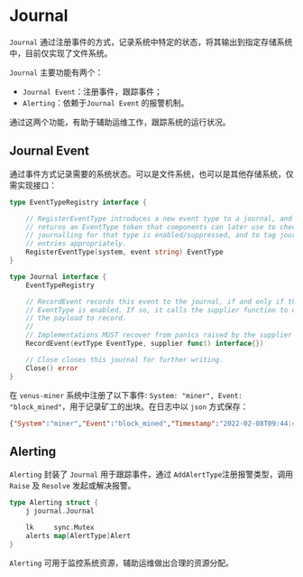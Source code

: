 # Journal

`Journal` 通过注册事件的方式，记录系统中特定的状态，将其输出到指定存储系统中，目前仅实现了文件系统。

`Journal` 主要功能有两个：

- `Journal Event`：注册事件，跟踪事件；
- `Alerting`：依赖于`Journal Event` 的报警机制。

通过这两个功能，有助于辅助运维工作，跟踪系统的运行状况。


## Journal Event

通过事件方式记录需要的系统状态。可以是文件系统，也可以是其他存储系统，仅需实现接口：

```go
type EventTypeRegistry interface {

	// RegisterEventType introduces a new event type to a journal, and
	// returns an EventType token that components can later use to check whether
	// journalling for that type is enabled/suppressed, and to tag journal
	// entries appropriately.
	RegisterEventType(system, event string) EventType
}

type Journal interface {
	EventTypeRegistry

	// RecordEvent records this event to the journal, if and only if the
	// EventType is enabled. If so, it calls the supplier function to obtain
	// the payload to record.
	//
	// Implementations MUST recover from panics raised by the supplier function.
	RecordEvent(evtType EventType, supplier func() interface{})

	// Close closes this journal for further writing.
	Close() error
}
```

在 `venus-miner` 系统中注册了以下事件: `System: "miner", Event: "block_mined"`，用于记录矿工的出块。在日志中以 `json` 方式保存：
```json
{"System":"miner","Event":"block_mined","Timestamp":"2022-02-08T09:44:45.49744285+08:00","Data":{"cid":{"/":"bafy2bzacebur5zuktumidwj7hm6tv42f2cy6khwtk4zjz4434b5hfrdq2xcns"},"epoch":91552,"miner":"t01031","nulls":0,"parents":[{"/":"bafy2bzacect4kjtcml4uvgvmqtmbrdvh34zb73b5pqr7udjtzd5pnpa3lq5g4"}],"timestamp":1644284700}}
```

## Alerting

`Alerting` 封装了 `Journal` 用于跟踪事件，通过 `AddAlertType`注册报警类型，调用`Raise` 及 `Resolve` 发起或解决报警。

```go
type Alerting struct {
	j journal.Journal

	lk     sync.Mutex
	alerts map[AlertType]Alert
}
```
`Alerting` 可用于监控系统资源，辅助运维做出合理的资源分配。
